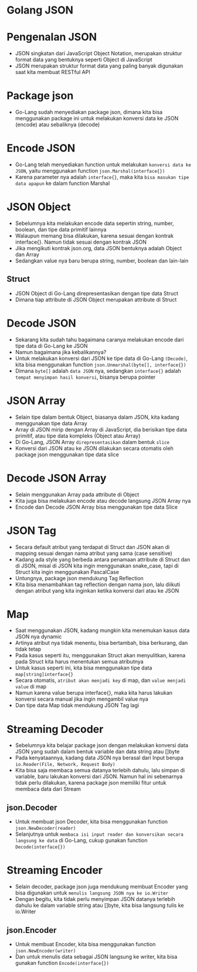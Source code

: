 # Golang JSON

# Pengenalan JSON

- JSON singkatan dari JavaScript Object Notation, merupakan struktur format data yang bentuknya seperti Object di JavaScript
- JSON merupakan struktur format data yang paling banyak digunakan saat kita membuat RESTful API

# Package json

- Go-Lang sudah menyediakan package json, dimana kita bisa menggunakan package ini untuk melakukan konversi data ke JSON (encode) atau sebaliknya (decode)

# Encode JSON

- Go-Lang telah menyediakan function untuk melakukan `konversi data ke JSON`, yaitu menggunakan function `json.Marshal(interface{})`
- Karena parameter nya adalah `interface{}`, maka kita `bisa masukan tipe data apapun` ke dalam function Marshal

# JSON Object

- Sebelumnya kita melakukan encode data sepertin string, number, boolean, dan tipe data primitif lainnya
- Walaupun memang bisa dilakukan, karena sesuai dengan kontrak interface{}. Namun tidak sesuai dengan kontrak JSON
- Jika mengikuti kontrak json.org, data JSON bentuknya adalah Object dan Array
- Sedangkan value nya baru berupa string, number, boolean dan lain-lain

## Struct

- JSON Object di Go-Lang direpresentasikan dengan tipe data Struct
- Dimana tiap attribute di JSON Object merupakan attribute di Struct

# Decode JSON

- Sekarang kita sudah tahu bagaimana caranya melakukan encode dari tipe data di Go-Lang ke JSON
- Namun bagaimana jika kebalikannya?
- Untuk melakukan konversi dari JSON ke tipe data di Go-Lang `(Decode)`, kita bisa menggunakan function `json.Unmarshal(byte[], interface{})`
- Dimana `byte[]` adalah `data JSON` nya, sedangkan `interface{}` adalah `tempat menyimpan hasil konversi`, bisanya berupa pointer

# JSON Array

- Selain tipe dalam bentuk Object, biasanya dalam JSON, kita kadang menggunakan tipe data Array
- Array di JSON mirip dengan Array di JavaScript, dia berisikan tipe data primitif, atau tipe data kompleks (Object atau Array)
- Di Go-Lang, JSON Array `direpresentasikan` dalam bentuk `slice`
- Konversi dari JSON atau ke JSON dilakukan secara otomatis oleh package json menggunakan tipe data slice

# Decode JSON Array

- Selain menggunakan Array pada attribute di Object
- Kita juga bisa melakukan encode atau decode langsung JSON Array nya
- Encode dan Decode JSON Array bisa menggunakan tipe data Slice

# JSON Tag

- Secara default atribut yang terdapat di Struct dan JSON akan di mapping sesuai dengan nama atribut yang sama (case sensitive)
- Kadang ada style yang berbeda antara penamaan attribute di Struct dan di JSON, misal di JSON kita ingin menggunakan snake_case, tapi di Struct kita ingin menggunakan PascalCase
- Untungnya, package json mendukung Tag Reflection
- Kita bisa menambahkan tag reflection dengan nama json, lalu diikuti dengan atribut yang kita inginkan ketika konversi dari atau ke JSON

# Map

- Saat menggunakan JSON, kadang mungkin kita menemukan kasus data JSON nya dynamic
- Artinya atribut nya tidak menentu, bisa bertambah, bisa berkurang, dan tidak tetap
- Pada kasus seperti itu, menggunakan Struct akan menyulitkan, karena pada Struct kita harus menentukan semua atributnya
- Untuk kasus seperti ini, kita bisa menggunakan tipe data `map[string]interface{}`
- Secara otomatis, `atribut akan menjadi key` di map, dan `value menjadi value` di map
- Namun karena value berupa interface{}, maka kita harus lakukan konversi secara manual jika ingin mengambil value nya
- Dan tipe data Map tidak mendukung JSON Tag lagi

# Streaming Decoder

- Sebelumnya kita belajar package json dengan melakukan konversi data JSON yang sudah dalam bentuk variable dan data string atau []byte
- Pada kenyataannya, kadang data JSON nya berasal dari Input berupa `io.Reader(File, Network, Request Body)`
- Kita bisa saja membaca semua datanya terlebih dahulu, lalu simpan di variable, baru lakukan konversi dari JSON. Namun hal ini sebenarnya tidak perlu dilakukan, karena package json memiliki fitur untuk membaca data dari Stream

## json.Decoder

- Untuk membuat json Decoder, kita bisa menggunakan function `json.NewDecoder(reader)`
- Selanjutnya untuk `membaca isi input reader dan konversikan secara langsung ke data` di Go-Lang, cukup gunakan function `Decode(interface{})`

# Streaming Encoder

- Selain decoder, package json juga mendukung membuat Encoder yang bisa digunakan untuk `menulis langsung JSON nya ke io.Writer`
- Dengan begitu, kita tidak perlu menyimpan JSON datanya terlebih dahulu ke dalam variable string atau []byte, kita bisa langsung tulis ke io.Writer

## json.Encoder

- Untuk membuat Encoder, kita bisa menggunakan function `json.NewEncoder(writer)`
- Dan untuk menulis data sebagai JSON langsung ke writer, kita bisa gunakan function `Encode(interface{})`
